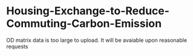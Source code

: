 # Housing-Exchange-to-Reduce-Commuting-Carbon-Emission

OD matrix data is too large to upload. It will be avaiable upon reasonable requests
